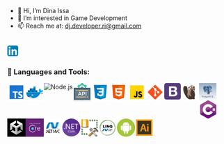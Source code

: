 - 👋 Hi, I’m Dina Issa
- 👀 I’m interested in Game Development
- 📫 Reach me at: dj.developer.ri@gmail.com

<br>
<a href="https://www.linkedin.com/in/dina-issa-0368a414b" target="_blank">
  <img src="./Images/LinkedIn.png" alt="Dina's LinkedIn" width="25px">
</a>
<br>

### 🔨 Languages and Tools:   

<img align="left" alt="TypeScript" height ="42px" src="./Images/typescript.svg">
<img align="left" alt="Docker" height ="42px" src="./Images/docker.svg">
<img align="left" alt="Node.js" height ="42px" src="https://raw.githubusercontent.com/rahul-jha98/github_readme_icons/main/language_and_tools/square/node/node.svg">
<img align="left" alt="REST APIs" height ="42px" src="./Images/api.svg">
<img align="left" alt="CSS3" height ="42px" src="./Images/css.svg">
<img align="left" alt="HTML5" height ="42px" src="./Images/html.svg">
<img align="left" alt="JavaScript" height ="42px"  src="./Images/javascript.svg">
<img align="left" src="./Images/git.svg" alt="git" height='42px'/>
<img align="left" src="./Images/bootstrap.png" alt="bootstrap" height='38px'/>
<img align="left" src="./Images/DBeaver.png" alt="DBeaver" height='42px'/>
<img align="left" src="./Images/postgreSQL.png" alt="postgreSQL" height='40px'/>
<img align="left" src="./Images/csharp.png" alt="csharp" height='42px'/>
<img align="left" src="./Images/unity3d.png" alt="unity3d" height='42px'/>
<img align="left" src="./Images/EF-Core.png" alt="EF-Core" height='42px'/>
<img align="left" src="./Images/mvc.jpg" alt="mvc" height='42px'/>
<img align="left" src="./Images/netcore.png" alt="netcore" height='42px'/>
<img align="left" src="./Images/ssms.png" alt="SQLServerManagementStudio" height='42px'/>
<img align="left" src="./Images/LINQ.jpg" alt="LINQ" height='42px'/>
<img align="left" src="./Images/android.png" alt="android" height='42px'/>
<img align="left" src="./Images/Illustrator.png" alt="Illustrator" height='42px'/>




<br>
<br>

<!---
dinaJamal/dinaJamal is a ✨ special ✨ repository because its `README.md` (this file) appears on your GitHub profile.
You can click the Preview link to take a look at your changes.
--->
